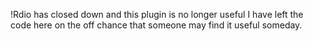 !Rdio has closed down and this plugin is no longer useful
I have left the code here on the off chance that someone may find it useful someday.
